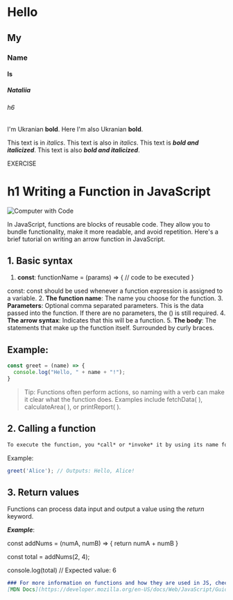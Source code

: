 # Hello
## My 
### Name 
#### Is 
##### Nataliia
###### h6


I'm Ukranian **bold**. Here I'm also Ukranian __bold__.

This text is in *italics*. This text is also in _italics_.
This text is ***bold and italicized***. This text is also ___bold and italicized___.




EXERCISE

# h1 Writing a Function in JavaScript
![Computer with Code](/modular-curriculum-all-courses/intro-to-markdown-lab/exercise/assets/james-harrison-unsplash.jpg)

 In JavaScript, functions are blocks of reusable code. They allow you to bundle functionality, make it more readable, and avoid repetition. Here's a brief tutorial on writing an arrow function in JavaScript.

## 1. Basic syntax


1. **const**: functionName = (params) => {
  // code to be executed
}

 const: const should be used whenever a function expression is assigned to a variable.
2.  **The function name**: The name you choose for the function.
3. **Parameters**: Optional comma separated parameters. This is the data passed into the function. If there are no parameters, the () is still required.
4. **The arrow syntax**: Indicates that this will be a function.
5. **The body**: The statements that make up the function itself. Surrounded by curly braces.

## Example:
```javascript
const greet = (name) => {
  console.log("Hello, " + name + "!");
}
```
>Tip: Functions often perform actions, so naming with a verb can make it clear what the function does. Examples include fetchData( ), calculateArea( ), or printReport( ). 

## 2. Calling a function
```markdown
To execute the function, you *call* or *invoke* it by using its name followed by parentheses.
```
Example:
```javascript
greet('Alice'); // Outputs: Hello, Alice!
```
## 3. Return values

Functions can process data input and output a value using the *return* keyword.

**_Example_**: 

const addNums = (numA, numB) => {
  return numA + numB
}

const total = addNums(2, 4);

console.log(total) // Expected value: 6
```markdown
### For more information on functions and how they are used in JS, check out the MDN docs. 
[MDN Docs](https://developer.mozilla.org/en-US/docs/Web/JavaScript/Guide/Functions)
```

